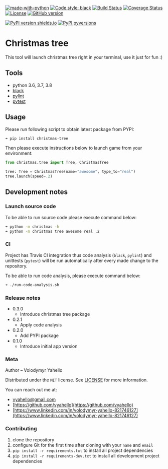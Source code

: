 [![made-with-python](https://img.shields.io/badge/Made%20with-Python-1f425f.svg)](https://www.python.org/)
[![Code style: black](https://img.shields.io/badge/code%20style-black-000000.svg)](https://github.com/psf/black)
[![Build Status](https://travis-ci.org/vyahello/christmas-tree.svg?branch=master)](https://travis-ci.org/vyahello/christmas-tree)
[![Coverage Status](https://coveralls.io/repos/github/vyahello/christmas-tree/badge.svg?branch=master)](https://coveralls.io/github/vyahello/christmas-tree?branch=master)
[![License](https://img.shields.io/badge/license-MIT-green.svg)](LICENSE.md)
[![GitHub version](https://badge.fury.io/gh/vyahello%2Fchristmas-tree.svg)](https://github.com/vyahello/christmas-tree/releases)

[![PyPI version shields.io](https://img.shields.io/pypi/v/christmas-tree.svg)](https://pypi.python.org/pypi/christmas-tree/)
[![PyPI pyversions](https://img.shields.io/pypi/pyversions/christmas-tree.svg)](https://pypi.python.org/pypi/christmas-tree/)
# Christmas tree
This tool will launch christmas tree right in your terminal, use it just for fun :)

## Tools
- python 3.6, 3.7, 3.8
- [black](https://black.readthedocs.io/en/stable/)
- [pylint](https://www.pylint.org/)
- [pytest](https://pypi.org/project/pytest/)

## Usage

Please run following script to obtain latest package from PYPI:
```bash
➜ pip install christmas-tree
```
Then please execute instructions below to launch game from your environment:
```python
from christmas.tree import Tree, ChristmasTree

tree: Tree = ChristmasTree(name="awesome", type_to="real")
tree.launch(speed=.2)
```

## Development notes

### Launch source code
To be able to run source code please execute command below:
```bash
➜ python -m christmas -h
➜ python -m christmas tree awesome real .2
``` 

### CI 

Project has Travis CI integration thus code analysis (`black`, `pylint`) and unittests (`pytest`) will be run automatically
after every made change to the repository.

To be able to run code analysis, please execute command below:
```bash
➜ ./run-code-analysis.sh
```

### Release notes

* 0.3.0 
    * Introduce christmas tree package 
* 0.2.1
    * Apply code analysis
* 0.2.0
    * Add PYPI package
* 0.1.0
    * Introduce initial app version

### Meta

Author – Volodymyr Yahello

Distributed under the `MIT` license. See [LICENSE](LICENSE.md) for more information.

You can reach out me at:
* [vyahello@gmail.com](vyahello@gmail.com)
* [https://github.com/vyahello](https://github.com/vyahello)
* [https://www.linkedin.com/in/volodymyr-yahello-821746127](https://www.linkedin.com/in/volodymyr-yahello-821746127)

### Contributing
1. clone the repository
2. configure Git for the first time after cloning with your `name` and `email`
3. `pip install -r requirements.txt` to install all project dependencies
3. `pip install -r requirements-dev.txt` to install all development project dependencies